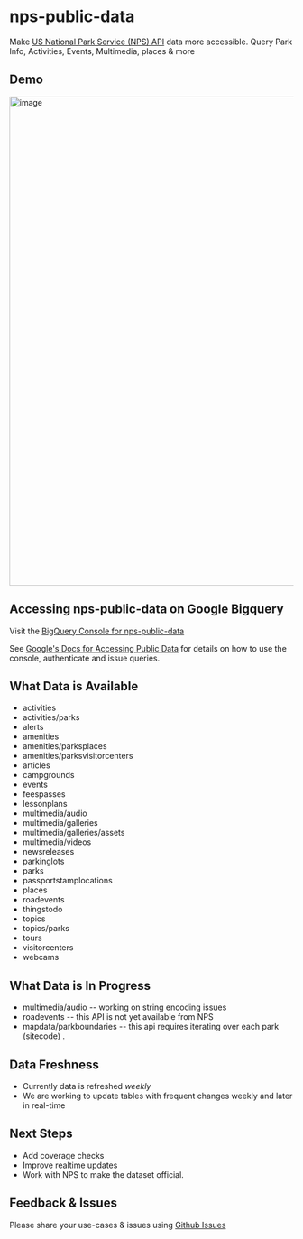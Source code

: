 # nps-public-data
Make [US National Park Service (NPS) API](https://www.nps.gov/subjects/developer/api-documentation.htm) data more accessible.  Query Park Info, Activities, Events, Multimedia, places &amp; more

## Demo
<img width="867" alt="image" src="https://github.com/tonymet/nps-public-data/assets/397995/e46ca93f-134b-4eac-8387-65ac79fa9c2e">

## Accessing nps-public-data on Google Bigquery
Visit the [BigQuery Console for nps-public-data](https://console.cloud.google.com/bigquery?hl=en&project=nps-public-data&ws=!1m4!1m3!3m2!1snps-public-data!2snps_public_data) 

See [Google's Docs for Accessing Public Data](https://cloud.google.com/bigquery/public-data/) for details on how to use the console, authenticate and issue queries. 

## What Data is Available
* activities
* activities/parks
* alerts
* amenities
* amenities/parksplaces
* amenities/parksvisitorcenters
* articles
* campgrounds
* events
* feespasses
* lessonplans
* multimedia/audio
* multimedia/galleries
* multimedia/galleries/assets
* multimedia/videos
* newsreleases
* parkinglots
* parks
* passportstamplocations
* places
* roadevents
* thingstodo
* topics
* topics/parks
* tours
* visitorcenters
* webcams

## What Data is In Progress
* multimedia/audio -- working on string encoding issues
* roadevents -- this API is not yet available from NPS
* mapdata/parkboundaries -- this api requires iterating over each park (sitecode) . 

## Data Freshness
* Currently data is refreshed *weekly*
* We are working to update tables with frequent changes weekly and later in real-time

## Next Steps
* Add coverage checks
* Improve realtime updates
* Work with NPS to make the dataset official. 

## Feedback & Issues
Please share your use-cases & issues using [Github Issues](https://github.com/tonymet/nps-public-data/issues) 
